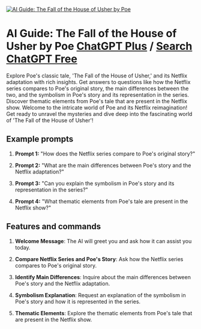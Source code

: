 
[![AI Guide: The Fall of the House of Usher by Poe](https://files.oaiusercontent.com/file-hvgEHoQQ7MVnDV5N6pqVYDjW?se=2123-10-18T02%3A41%3A37Z&sp=r&sv=2021-08-06&sr=b&rscc=max-age%3D31536000%2C%20immutable&rscd=attachment%3B%20filename%3D57c781ef-c891-4b42-bd90-62bbb6b76de8.png&sig=iUDGIaS4sOljXZpy4TK0DmNBi9F6%2BlnbvcRmRpd7ENU%3D)](https://chat.openai.com/g/g-aobNrW8oc-ai-guide-the-fall-of-the-house-of-usher-by-poe)

# AI Guide: The Fall of the House of Usher by Poe [ChatGPT Plus](https://chat.openai.com/g/g-aobNrW8oc-ai-guide-the-fall-of-the-house-of-usher-by-poe) / [Search ChatGPT Free](https://gptcall.net/index.html#/?search=AI%20Guide%3A%20The%20Fall%20of%20the%20House%20of%20Usher%20by%20Poe)

Explore Poe's classic tale, 'The Fall of the House of Usher,' and its Netflix adaptation with rich insights. Get answers to questions like how the Netflix series compares to Poe's original story, the main differences between the two, and the symbolism in Poe's story and its representation in the series. Discover thematic elements from Poe's tale that are present in the Netflix show. Welcome to the intricate world of Poe and its Netflix reimagination! Get ready to unravel the mysteries and dive deep into the fascinating world of 'The Fall of the House of Usher'!

## Example prompts

1. **Prompt 1:** "How does the Netflix series compare to Poe's original story?"

2. **Prompt 2:** "What are the main differences between Poe's story and the Netflix adaptation?"

3. **Prompt 3:** "Can you explain the symbolism in Poe's story and its representation in the series?"

4. **Prompt 4:** "What thematic elements from Poe's tale are present in the Netflix show?"

## Features and commands

1. **Welcome Message**: The AI will greet you and ask how it can assist you today. 

2. **Compare Netflix Series and Poe's Story**: Ask how the Netflix series compares to Poe's original story.

3. **Identify Main Differences**: Inquire about the main differences between Poe's story and the Netflix adaptation.

4. **Symbolism Explanation**: Request an explanation of the symbolism in Poe's story and how it is represented in the series.

5. **Thematic Elements**: Explore the thematic elements from Poe's tale that are present in the Netflix show.


